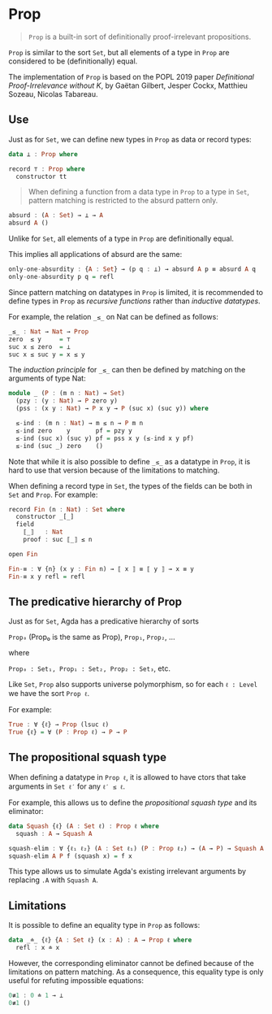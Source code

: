 # Prop

>`Prop` is a built-in sort of definitionally proof-irrelevant propositions.

`Prop` is similar to the sort `Set`, but all elements of a type in `Prop` are considered to be (definitionally) equal.

The implementation of `Prop` is based on the POPL 2019 paper *Definitional Proof-Irrelevance without K*, by Gaëtan Gilbert, Jesper Cockx, Matthieu Sozeau, Nicolas Tabareau.

## Use

Just as for `Set`, we can define new types in `Prop` as data or record types:

```hs agda
data ⊥ : Prop where

record ⊤ : Prop where
  constructor tt
```

>When defining a function from a data type in `Prop` to a type in `Set`, pattern matching is restricted to the absurd pattern only.

```hs agda
absurd : (A : Set) → ⊥ → A
absurd A ()
```

Unlike for `Set`, all elements of a type in `Prop` are definitionally equal.

This implies all applications of absurd are the same:

```hs agda
only-one-absurdity : {A : Set} → (p q : ⊥) → absurd A p ≡ absurd A q
only-one-absurdity p q = refl
```


Since pattern matching on datatypes in `Prop` is limited, it is recommended to define types in `Prop` as *recursive functions* rather than *inductive datatypes*.

For example, the relation `_≤_` on Nat can be defined as follows:

```hs agda
_≤_ : Nat → Nat → Prop
zero  ≤ y     = ⊤
suc x ≤ zero  = ⊥
suc x ≤ suc y = x ≤ y
```

The *induction principle* for `_≤_` can then be defined by matching on the arguments of type Nat:

```hs agda
module _ (P : (m n : Nat) → Set)
  (pzy : (y : Nat) → P zero y)
  (pss : (x y : Nat) → P x y → P (suc x) (suc y)) where

  ≤-ind : (m n : Nat) → m ≤ n → P m n
  ≤-ind zero    y       pf = pzy y
  ≤-ind (suc x) (suc y) pf = pss x y (≤-ind x y pf)
  ≤-ind (suc _) zero    ()
```

Note that while it is also possible to define `_≤_` as a datatype in `Prop`, it is hard to use that version because of the limitations to matching.


When defining a record type in `Set`, the types of the fields can be both in `Set` and `Prop`. For example:

```hs agda
record Fin (n : Nat) : Set where
  constructor _[_]
  field
    ⟦_⟧   : Nat
    proof : suc ⟦_⟧ ≤ n

open Fin

Fin-≡ : ∀ {n} (x y : Fin n) → ⟦ x ⟧ ≡ ⟦ y ⟧ → x ≡ y
Fin-≡ x y refl = refl
```

## The predicative hierarchy of Prop

Just as for `Set`, Agda has a predicative hierarchy of sorts 

`Prop₀` (Prop₀ is the same as Prop), `Prop₁`, `Prop₂`, …

where

`Prop₀ : Set₁, Prop₁ : Set₂, Prop₂ : Set₃`, etc.

Like `Set`, `Prop` also supports universe polymorphism, so for each `ℓ : Level` we have the sort `Prop ℓ`.

For example:

```hs agda
True : ∀ {ℓ} → Prop (lsuc ℓ)
True {ℓ} = ∀ (P : Prop ℓ) → P → P
```

## The propositional squash type

When defining a datatype in `Prop ℓ`, 
it is allowed to have ctors 
that take arguments in `Set ℓ′` for any `ℓ′ ≤ ℓ`.

For example, this allows us to define 
the *propositional squash type* and its eliminator:

```hs agda
data Squash {ℓ} (A : Set ℓ) : Prop ℓ where
  squash : A → Squash A

squash-elim : ∀ {ℓ₁ ℓ₂} (A : Set ℓ₁) (P : Prop ℓ₂) → (A → P) → Squash A → P
squash-elim A P f (squash x) = f x
```

This type allows us to simulate Agda's existing irrelevant arguments by replacing `.A` with `Squash A`.


## Limitations

It is possible to define an equality type in `Prop` as follows:

```hs agda
data _≐_ {ℓ} {A : Set ℓ} (x : A) : A → Prop ℓ where
  refl : x ≐ x
```

However, the corresponding eliminator cannot be defined because of the limitations on pattern matching. As a consequence, this equality type is only useful for refuting impossible equations:

```hs agda
0≢1 : 0 ≐ 1 → ⊥
0≢1 ()
```
